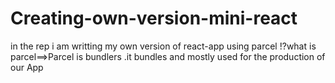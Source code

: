 # Creating-own-version-mini-react
in the rep i am writting my own version of react-app using parcel !?what is parcel==>Parcel is bundlers .it bundles and mostly used for the production of our App 
